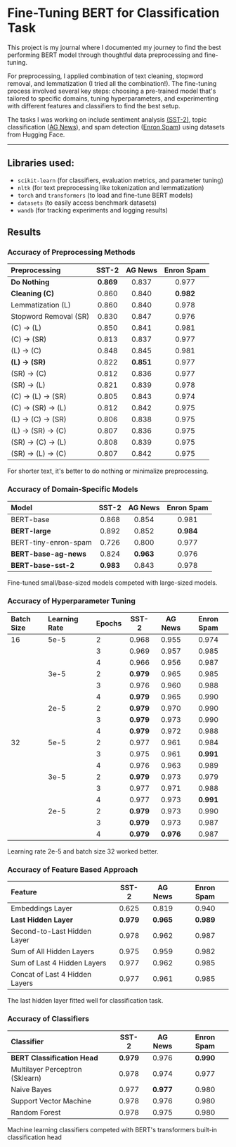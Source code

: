 # Fine-Tuning BERT for Classification Task
This project is my journal where I documented my journey to find the best performing BERT model through thoughtful data preprocessing and fine-tuning.

For preprocessing, I applied combination of text cleaning, stopword removal, and lemmatization (I tried all the combination!). The fine-tuning process involved several key steps: choosing a pre-trained model that's tailored to specific domains, tuning hyperparameters, and experimenting with different features and classifiers to find the best setup.

The tasks I was working on include sentiment analysis [(SST-2)](https://huggingface.co/datasets/stanfordnlp/sst2), topic classification ([AG News](https://huggingface.co/datasets/fancyzhx/ag_news)), and spam detection ([Enron Spam](https://huggingface.co/datasets/SetFit/enron_spam)) using datasets from Hugging Face.

---

## Libraries used:
- `scikit-learn` (for classifiers, evaluation metrics, and parameter tuning)
- `nltk` (for text preprocessing like tokenization and lemmatization)
- `torch` and `transformers` (to load and fine-tune BERT models)
- `datasets` (to easily access benchmark datasets)
- `wandb` (for tracking experiments and logging results)

## Results

### Accuracy of Preprocessing Methods
| Preprocessing             | SST-2  | AG News | Enron Spam |
|:---------------------------|:--------:|:---------:|:-------------:|
| **Do Nothing**            | **0.869** | 0.837   | 0.977       |
| **Cleaning (C)**          | 0.860  | 0.840   | **0.982**   |
| Lemmatization (L)         | 0.860  | 0.840   | 0.978       |
| Stopword Removal (SR)     | 0.830  | 0.847   | 0.976       |
| (C) → (L)                 | 0.850  | 0.841   | 0.981       |
| (C) → (SR)                | 0.813  | 0.837   | 0.977       |
| (L) → (C)                 | 0.848  | 0.845   | 0.981       |
| **(L) → (SR)**            | 0.822  | **0.851** | 0.977     |
| (SR) → (C)                | 0.812  | 0.836   | 0.977       |
| (SR) → (L)                | 0.821  | 0.839   | 0.978       |
| (C) → (L) → (SR)          | 0.805  | 0.843   | 0.974       |
| (C) → (SR) → (L)          | 0.812  | 0.842   | 0.975       |
| (L) → (C) → (SR)          | 0.806  | 0.838   | 0.975       |
| (L) → (SR) → (C)          | 0.807  | 0.836   | 0.975       |
| (SR) → (C) → (L)          | 0.808  | 0.839   | 0.975       |
| (SR) → (L) → (C)          | 0.807  | 0.842   | 0.975       |

For shorter text, it's better to do nothing or minimalize preprocessing. 

### Accuracy of Domain-Specific Models
| Model                        | SST-2  | AG News | Enron Spam |
|:-----------------------------|:--------:|:---------:|:-------------:|
| BERT-base                   | 0.868  | 0.854   | 0.981       |
| **BERT-large**              | 0.892  | 0.852   | **0.984**   |
| BERT-tiny-enron-spam        | 0.726  | 0.800   | 0.977       |
| **BERT-base-ag-news**       | 0.824  | **0.963** | 0.976     |
| **BERT-base-sst-2**         | **0.983** | 0.843 | 0.978     |

Fine-tuned small/base-sized models competed with large-sized models.

### Accuracy of Hyperparameter Tuning
| Batch Size | Learning Rate | Epochs | SST-2       | AG News     | Enron Spam |
|:------------|:----------------|:--------|:-------------:|:-------------:|:------------:|
| 16         | 5e-5           | 2      | 0.968       | 0.955       | 0.974      |
|            |                | 3      | 0.969       | 0.957       | 0.985      |
|            |                | 4      | 0.966       | 0.956       | 0.987      |
|            | 3e-5           | 2      | **0.979**   | 0.965       | 0.985      |
|            |                | 3      | 0.976       | 0.960       | 0.988      |
|            |                | 4      | **0.979**   | 0.965       | 0.990      |
|            | 2e-5           | 2      | **0.979**   | 0.970       | 0.990      |
|            |                | 3      | **0.979**   | 0.973       | 0.990      |
|            |                | 4      | **0.979**   | 0.972       | 0.988      |
| 32         | 5e-5           | 2      | 0.977       | 0.961       | 0.984      |
|            |                | 3      | 0.975       | 0.961       | **0.991**  |
|            |                | 4      | 0.976       | 0.963       | 0.989      |
|            | 3e-5           | 2      | **0.979**   | 0.973       | 0.979      |
|            |                | 3      | 0.977       | 0.971       | 0.988      |
|            |                | 4      | 0.977       | 0.973       | **0.991**  |
|            | 2e-5           | 2      | **0.979**   | 0.973       | 0.990      |
|            |                | 3      | **0.979**   | 0.973       | 0.987      |
|            |                | 4      | **0.979**   | **0.976**   | 0.987      |

Learning rate 2e-5 and batch size 32 worked better.

### Accuracy of Feature Based Approach
| Feature                        |   SST-2   | AG News  | Enron Spam |
|:------------------------------|:---------:|:--------:|:----------:|
| Embeddings Layer              |   0.625   |  0.819   |   0.940    |
| **Last Hidden Layer**         | **0.979** | **0.965**| **0.989**  |
| Second-to-Last Hidden Layer   |   0.978   |  0.962   |   0.987    |
| Sum of All Hidden Layers      |   0.975   |  0.959   |   0.982    |
| Sum of Last 4 Hidden Layers   |   0.977   |  0.962   |   0.985    |
| Concat of Last 4 Hidden Layers|   0.977   |  0.961   |   0.985    |

The last hidden layer fitted well for classification task. 

### Accuracy of Classifiers
| Classifier                     |  SST-2  | AG News | Enron Spam |
|:-------------------------------|:-------:|:-------:|:----------:|
| **BERT Classification Head**     | **0.979** |  0.976  |  **0.990**  |
| Multilayer Perceptron (Sklearn)|  0.978  |  0.974  |   0.977    |
| Naive Bayes                    |  0.977  | **0.977** |   0.980    |
| Support Vector Machine         |  0.978  |  0.976  |   0.980    |
| Random Forest                  |  0.978  |  0.975  |   0.980    |

Machine learning classifiers competed with BERT's transformers built-in classification head
